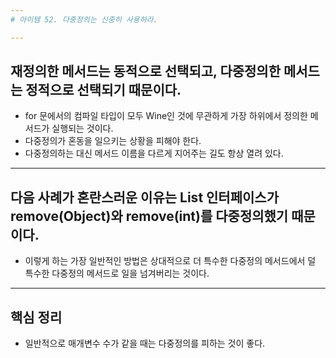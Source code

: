 ```yaml
---
# 아이템 52. 다중정의는 신중히 사용하라.

---
```

## 재정의한 메서드는 동적으로 선택되고, 다중정의한 메서드는 정적으로 선택되기 때문이다.
- for 문에서의 컴파일 타입이 모두 Wine인 것에 무관하게 가장 하위에서 정의한 메서드가 실행되는 것이다.
- 다중정의가 혼동을 일으키는 상황을 피해야 한다.
- 다중정의하는 대신 메서드 이름을 다르게 지어주는 길도 항상 열려 있다.

---
## 다음 사례가 혼란스러운 이유는 List<E> 인터페이스가 remove(Object)와 remove(int)를 다중정의했기 때문이다.
- 이렇게 하는 가장 일반적인 방법은 상대적으로 더 특수한 다중정의 메서드에서 덜 특수한 다중정의 메서드로 일을 넘겨버리는 것이다.

---
## 핵심 정리
- 일반적으로 매개변수 수가 같을 때는 다중정의를 피하는 것이 좋다.